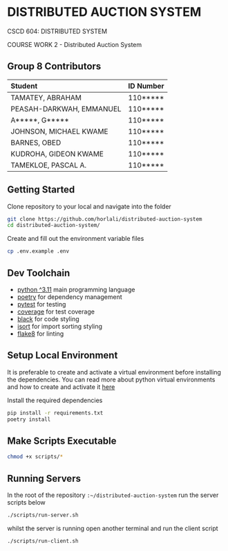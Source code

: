 # DISTRIBUTED AUCTION SYSTEM

CSCD 604: DISTRIBUTED SYSTEM

COURSE WORK 2  - Distributed Auction System

## Group 8 Contributors

| Student                 | ID Number                 |
| :---------------------- | :------------------------ |
| TAMATEY, ABRAHAM        | 110*****                  |
| PEASAH-DARKWAH, EMMANUEL| 110*****                  |
| A*****, G*****          | 110*****                  |
| JOHNSON, MICHAEL KWAME  | 110*****                  |
| BARNES, OBED            | 110*****                  |
| KUDROHA, GIDEON KWAME   | 110*****                  |
| TAMEKLOE, PASCAL A.     | 110*****                  |

## Getting Started

Clone repository to your local and navigate into the folder

```bash
git clone https://github.com/horlali/distributed-auction-system
cd distributed-auction-system/
```

Create  and fill out the environment variable files

```bash
cp .env.example .env
```

## Dev Toolchain

- [python ^3.11](https://www.python.org/) main programming language
- [poetry](https://python-poetry.org/) for dependency management
- [pytest](https://docs.pytest.org/en/stable/) for testing
- [coverage](https://coverage.readthedocs.io/en/coverage-5.5/) for test coverage
- [black](https://github.com/psf/black) for code styling
- [isort](https://pycqa.github.io/isort/) for import sorting styling
- [flake8](https://flake8.pycqa.org/en/latest/) for linting

## Setup Local Environment

It is preferable to create and activate a virtual environment before installing the dependencies. You can read more about python virtual environments and how to create and activate it [here](https://realpython.com/python-virtual-environments-a-primer/)

Install the required dependencies

```bash
pip install -r requirements.txt
poetry install
```

## Make Scripts Executable

```bash
chmod +x scripts/*
```

## Running Servers

In the root of the repository `:~/distributed-auction-system` run the server scripts below

```bash
./scripts/run-server.sh
```

whilst the server is running open another terminal and run the client script

```bash
./scripts/run-client.sh
```
